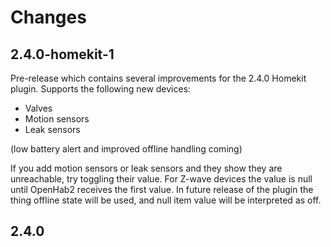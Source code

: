 # Changes

## 2.4.0-homekit-1

Pre-release which contains several improvements for the 2.4.0 Homekit plugin. Supports the following new devices:

* Valves
* Motion sensors
* Leak sensors

(low battery alert and improved offline handling coming)

If you add motion sensors or leak sensors and they show they are unreachable, try toggling their value. For Z-wave devices the value is null until OpenHab2 receives the first value. In future release of the plugin the thing offline state will be used, and null item value will be interpreted as off.

## 2.4.0
